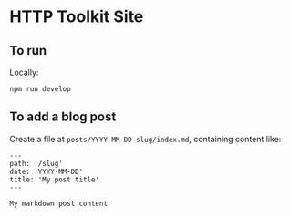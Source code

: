 # HTTP Toolkit Site

## To run

Locally:

```
npm run develop
```

## To add a blog post

Create a file at `posts/YYYY-MM-DD-slug/index.md`, containing content like:

```
---
path: '/slug'
date: 'YYYY-MM-DD'
title: 'My post title'
---

My markdown post content
```